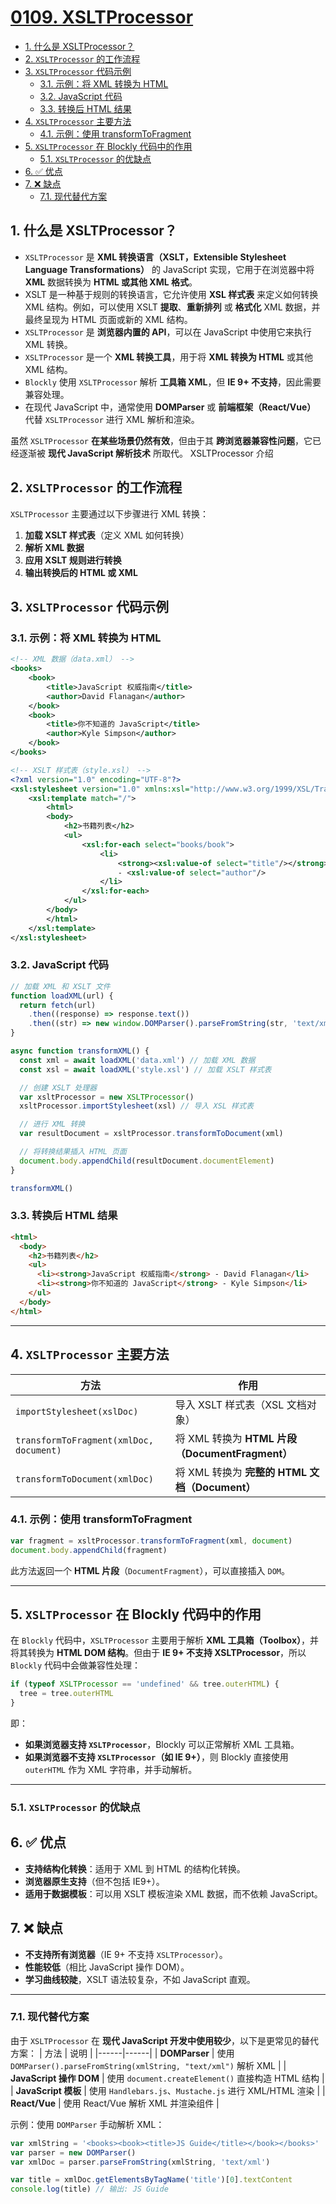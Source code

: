# [0109. XSLTProcessor](https://github.com/tnotesjs/TNotes.javascript/tree/main/notes/0109.%20XSLTProcessor)

<!-- region:toc -->

- [1. 什么是 XSLTProcessor？](#1-什么是-xsltprocessor)
- [2. `XSLTProcessor` 的工作流程](#2-xsltprocessor-的工作流程)
- [3. `XSLTProcessor` 代码示例](#3-xsltprocessor-代码示例)
  - [3.1. 示例：将 XML 转换为 HTML](#31-示例将-xml-转换为-html)
  - [3.2. JavaScript 代码](#32-javascript-代码)
  - [3.3. 转换后 HTML 结果](#33-转换后-html-结果)
- [4. `XSLTProcessor` 主要方法](#4-xsltprocessor-主要方法)
  - [4.1. 示例：使用 transformToFragment](#41-示例使用-transformtofragment)
- [5. `XSLTProcessor` 在 Blockly 代码中的作用](#5-xsltprocessor-在-blockly-代码中的作用)
  - [5.1. `XSLTProcessor` 的优缺点](#51-xsltprocessor-的优缺点)
- [6. ✅ 优点](#6--优点)
- [7. ❌ 缺点](#7--缺点)
  - [7.1. 现代替代方案](#71-现代替代方案)

<!-- endregion:toc -->

## 1. 什么是 XSLTProcessor？

- `XSLTProcessor` 是 **XML 转换语言（XSLT，Extensible Stylesheet Language Transformations）** 的 JavaScript 实现，它用于在浏览器中将 **XML** 数据转换为 **HTML 或其他 XML 格式**。
- XSLT 是一种基于规则的转换语言，它允许使用 **XSL 样式表** 来定义如何转换 XML 结构。例如，可以使用 XSLT **提取**、**重新排列** 或 **格式化** XML 数据，并最终呈现为 HTML 页面或新的 XML 结构。
- `XSLTProcessor` 是 **浏览器内置的 API**，可以在 JavaScript 中使用它来执行 XML 转换。
- `XSLTProcessor` 是一个 **XML 转换工具**，用于将 **XML 转换为 HTML** 或其他 XML 结构。
- `Blockly` 使用 `XSLTProcessor` 解析 **工具箱 XML**，但 **IE 9+ 不支持**，因此需要兼容处理。
- 在现代 JavaScript 中，通常使用 **DOMParser** 或 **前端框架（React/Vue）** 代替 `XSLTProcessor` 进行 XML 解析和渲染。

虽然 `XSLTProcessor` **在某些场景仍然有效**，但由于其 **跨浏览器兼容性问题**，它已经逐渐被 **现代 JavaScript 解析技术** 所取代。
XSLTProcessor 介绍


## 2. `XSLTProcessor` 的工作流程

`XSLTProcessor` 主要通过以下步骤进行 XML 转换：

1. **加载 XSLT 样式表**（定义 XML 如何转换）
2. **解析 XML 数据**
3. **应用 XSLT 规则进行转换**
4. **输出转换后的 HTML 或 XML**

## 3. `XSLTProcessor` 代码示例

### 3.1. 示例：将 XML 转换为 HTML

```xml
<!-- XML 数据（data.xml） -->
<books>
    <book>
        <title>JavaScript 权威指南</title>
        <author>David Flanagan</author>
    </book>
    <book>
        <title>你不知道的 JavaScript</title>
        <author>Kyle Simpson</author>
    </book>
</books>
```

```xml
<!-- XSLT 样式表（style.xsl） -->
<?xml version="1.0" encoding="UTF-8"?>
<xsl:stylesheet version="1.0" xmlns:xsl="http://www.w3.org/1999/XSL/Transform">
    <xsl:template match="/">
        <html>
        <body>
            <h2>书籍列表</h2>
            <ul>
                <xsl:for-each select="books/book">
                    <li>
                        <strong><xsl:value-of select="title"/></strong>
                        - <xsl:value-of select="author"/>
                    </li>
                </xsl:for-each>
            </ul>
        </body>
        </html>
    </xsl:template>
</xsl:stylesheet>
```

### 3.2. JavaScript 代码

```javascript
// 加载 XML 和 XSLT 文件
function loadXML(url) {
  return fetch(url)
    .then((response) => response.text())
    .then((str) => new window.DOMParser().parseFromString(str, 'text/xml'))
}

async function transformXML() {
  const xml = await loadXML('data.xml') // 加载 XML 数据
  const xsl = await loadXML('style.xsl') // 加载 XSLT 样式表

  // 创建 XSLT 处理器
  var xsltProcessor = new XSLTProcessor()
  xsltProcessor.importStylesheet(xsl) // 导入 XSL 样式表

  // 进行 XML 转换
  var resultDocument = xsltProcessor.transformToDocument(xml)

  // 将转换结果插入 HTML 页面
  document.body.appendChild(resultDocument.documentElement)
}

transformXML()
```

### 3.3. 转换后 HTML 结果

```html
<html>
  <body>
    <h2>书籍列表</h2>
    <ul>
      <li><strong>JavaScript 权威指南</strong> - David Flanagan</li>
      <li><strong>你不知道的 JavaScript</strong> - Kyle Simpson</li>
    </ul>
  </body>
</html>
```

---

## 4. `XSLTProcessor` 主要方法

| 方法                                    | 作用                                            |
| --------------------------------------- | ----------------------------------------------- |
| `importStylesheet(xslDoc)`              | 导入 XSLT 样式表（XSL 文档对象）                |
| `transformToFragment(xmlDoc, document)` | 将 XML 转换为 **HTML 片段（DocumentFragment）** |
| `transformToDocument(xmlDoc)`           | 将 XML 转换为 **完整的 HTML 文档（Document）**  |

### 4.1. 示例：使用 transformToFragment

```javascript
var fragment = xsltProcessor.transformToFragment(xml, document)
document.body.appendChild(fragment)
```

此方法返回一个 **HTML 片段**（`DocumentFragment`），可以直接插入 `DOM`。

---

## 5. `XSLTProcessor` 在 Blockly 代码中的作用

在 `Blockly` 代码中，`XSLTProcessor` 主要用于解析 **XML 工具箱（Toolbox）**，并将其转换为 **HTML DOM 结构**。但由于 **IE 9+ 不支持 XSLTProcessor**，所以 `Blockly` 代码中会做兼容性处理：

```javascript
if (typeof XSLTProcessor == 'undefined' && tree.outerHTML) {
  tree = tree.outerHTML
}
```

即：

- **如果浏览器支持 `XSLTProcessor`**，Blockly 可以正常解析 XML 工具箱。
- **如果浏览器不支持 `XSLTProcessor`（如 IE 9+）**，则 Blockly 直接使用 `outerHTML` 作为 XML 字符串，并手动解析。

---

### 5.1. `XSLTProcessor` 的优缺点

## 6. ✅ 优点

- **支持结构化转换**：适用于 XML 到 HTML 的结构化转换。
- **浏览器原生支持**（但不包括 IE9+）。
- **适用于数据模板**：可以用 XSLT 模板渲染 XML 数据，而不依赖 JavaScript。

## 7. ❌ 缺点

- **不支持所有浏览器**（IE 9+ 不支持 `XSLTProcessor`）。
- **性能较低**（相比 JavaScript 操作 DOM）。
- **学习曲线较陡**，XSLT 语法较复杂，不如 JavaScript 直观。

---

### 7.1. 现代替代方案

由于 `XSLTProcessor` 在 **现代 JavaScript 开发中使用较少**，以下是更常见的替代方案：
| 方法 | 说明 |
|------|------|
| **DOMParser** | 使用 `DOMParser().parseFromString(xmlString, "text/xml")` 解析 XML |
| **JavaScript 操作 DOM** | 使用 `document.createElement()` 直接构造 HTML 结构 |
| **JavaScript 模板** | 使用 `Handlebars.js`、`Mustache.js` 进行 XML/HTML 渲染 |
| **React/Vue** | 使用 React/Vue 解析 XML 并渲染组件 |

示例：使用 `DOMParser` 手动解析 XML：

```javascript
var xmlString = '<books><book><title>JS Guide</title></book></books>'
var parser = new DOMParser()
var xmlDoc = parser.parseFromString(xmlString, 'text/xml')

var title = xmlDoc.getElementsByTagName('title')[0].textContent
console.log(title) // 输出: JS Guide
```
